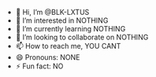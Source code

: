 - 👋 Hi, I’m @BLK-LXTUS
- 👀 I’m interested in NOTHING
- 🌱 I’m currently learning NOTHING
- 💞️ I’m looking to collaborate on NOTHING
- 📫 How to reach me, YOU CANT
- 😄 Pronouns: NONE
- ⚡ Fun fact: NO

<!---
BLK-LXTUS/BLK-LXTUS is a ✨ special ✨ repository because its `README.md` (this file) appears on your GitHub profile.
You can click the Preview link to take a look at your changes.
--->
